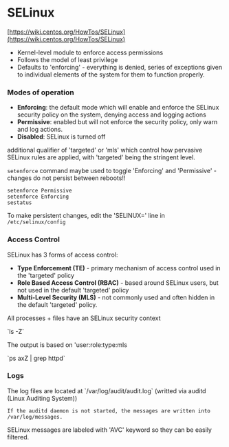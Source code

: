 # SELinux

[https://wiki.centos.org/HowTos/SELinux](https://wiki.centos.org/HowTos/SELinux)

* Kernel-level module to enforce access permissions
* Follows the model of least privilege
* Defaults to 'enforcing' - everything is denied, series of exceptions given to individual elements of the system for them to function properly.

### Modes of operation

* **Enforcing**: the default mode which will enable and enforce the SELinux security policy on the system, denying access and logging actions
* **Permissive**: enabled but will not enforce the security policy, only warn and log actions.
* **Disabled**: SELinux is turned off

additional qualifier of 'targeted' or 'mls' which control how pervasive SELinux rules are applied, with 'targeted' being the stringent level.

`setenforce` command maybe used to toggle 'Enforcing' and 'Permissive' - changes do not persist between reboots!!

```
setenforce Permissive
setenforce Enforcing
sestatus
```

To make persistent changes, edit the 'SELINUX=' line in `/etc/selinux/config`

### Access Control

SELinux has 3 forms of access control:

* **Type Enforcement \(TE\)** - primary mechanism of access control used in the 'targeted' policy
* **Role Based Access Control \(RBAC\)** - based around SELinux users, but not used in the default 'targeted' policy
* **Multi-Level Security \(MLS\)** - not commonly used and often hidden in the default 'targeted' policy.

All processes + files have an SELinux security context

\`ls -Z\`

The output is based on 'user:role:type:mls

\`ps axZ \| grep httpd\`

### Logs

The log files are located at \`/var/log/audit/audit.log\` \(writted via auditd \(Linux Auditing System\)\)

```
If the auditd daemon is not started, the messages are written into /var/log/messages.
```

SELinux messages are labeled with 'AVC' keyword so they can be easily filtered.

